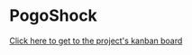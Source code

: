 # PogoShock
[Click here to get to the project's kanban board](https://trello.com/b/pJqCNMXJ/pogoshock)